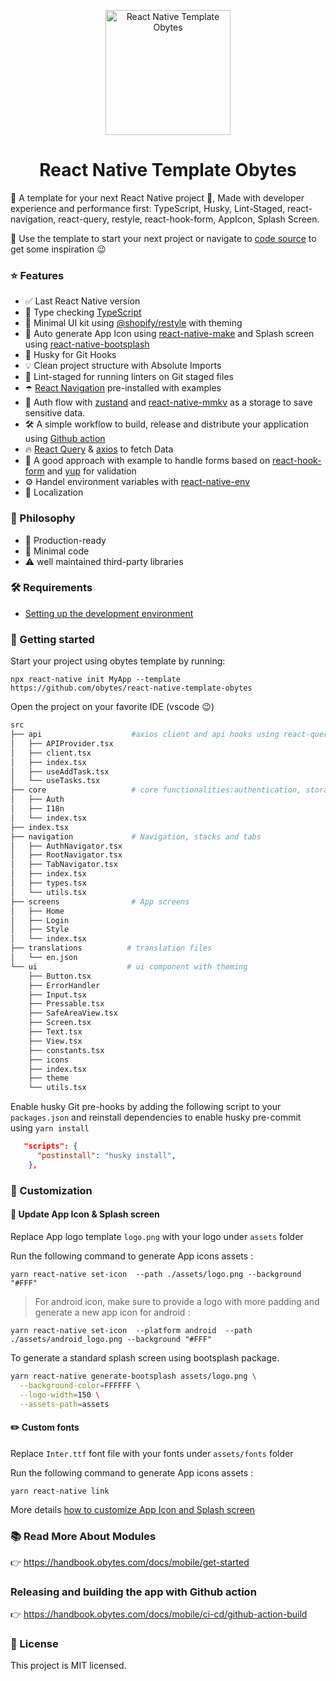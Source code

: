 <p align="center">
    <img alt="React Native Template Obytes" src="https://user-images.githubusercontent.com/11137944/93101697-808bc580-f6a2-11ea-8ce3-482be6ca456a.png" width="200" />

</p>
<h1 align="center">
  React Native Template Obytes
</h1>

📱 A template for your next React Native project 🚀, Made with developer experience and performance first: TypeScript, Husky, Lint-Staged, react-navigation, react-query, restyle, react-hook-form, AppIcon, Splash Screen.

🚀 Use the template to start your next project or navigate to [code source](https://github.com/obytes/react-native-template-obytes/tree/master/template) to get some inspiration 😉

### ⭐ Features

- ✅ Last React Native version
- 🎉 Type checking [TypeScript](https://www.typescriptlang.org/)
- 💅 Minimal UI kit using [@shopify/restyle](https://github.com/Shopify/restyle) with theming
- 🤖 Auto generate App Icon using [react-native-make](https://github.com/bamlab/react-native-make) and Splash screen using [react-native-bootsplash](https://github.com/zoontek/react-native-bootsplash/)
- 🦊 Husky for Git Hooks
- 💡 Clean project structure with Absolute Imports
- 🚫 Lint-staged for running linters on Git staged files
- ☂️ [React Navigation](https://reactnavigation.org/) pre-installed with examples
- 💫 Auth flow with [zustand](https://github.com/pmndrs/zustand) and [react-native-mmkv](https://github.com/mrousavy/react-native-mmkv) as a storage to save sensitive data.
- 🛠 A simple workflow to build, release and distribute your application using [Github action](https://github.com/features/actions)
- 🔥 [React Query](https://react-query.tanstack.com/) & [axios](https://github.com/axios/axios) to fetch Data
- 🧵 A good approach with example to handle forms based on [react-hook-form](https://react-hook-form.com/) and [yup](https://github.com/jquense/yup) for validation
- ⚙️ Handel environment variables with [react-native-env](https://github.com/goatandsheep/react-native-dotenv)
- 🎯 Localization

### 🎤 Philosophy

- 🚀 Production-ready
- 🧩 Minimal code
- ⚠️ well maintained third-party libraries

### 🛠 Requirements

- [Setting up the development environment](https://reactnative.dev/docs/environment-setup)

### 🤖 Getting started

Start your project using obytes template by running:

```
npx react-native init MyApp --template https://github.com/obytes/react-native-template-obytes
```

Open the project on your favorite IDE (vscode 😉)

```sh
src
├── api                    #axios client and api hooks using react-query
│   ├── APIProvider.tsx
│   ├── client.tsx
│   ├── index.tsx
│   ├── useAddTask.tsx
│   └── useTasks.tsx
├── core                   # core functionalities:authentication, storage, localization
│   ├── Auth
│   ├── I18n
│   └── index.tsx
├── index.tsx
├── navigation             # Navigation, stacks and tabs
│   ├── AuthNavigator.tsx
│   ├── RootNavigator.tsx
│   ├── TabNavigator.tsx
│   ├── index.tsx
│   ├── types.tsx
│   └── utils.tsx
├── screens                # App screens
│   ├── Home
│   ├── Login
│   ├── Style
│   └── index.tsx
├── translations          # translation files
│   └── en.json
└── ui                    # ui component with theming
    ├── Button.tsx
    ├── ErrorHandler
    ├── Input.tsx
    ├── Pressable.tsx
    ├── SafeAreaView.tsx
    ├── Screen.tsx
    ├── Text.tsx
    ├── View.tsx
    ├── constants.tsx
    ├── icons
    ├── index.tsx
    ├── theme
    └── utils.tsx
```

Enable husky Git pre-hooks by adding the following script to your `packages.json` and reinstall dependencies to enable husky pre-commit using `yarn install`

```json
   "scripts": {
      "postinstall": "husky install",
    },
```

### 🧩 Customization

#### 📲 Update App Icon & Splash screen

Replace App logo template `logo.png` with your logo under `assets` folder

Run the following command to generate App icons assets :

```
yarn react-native set-icon  --path ./assets/logo.png --background "#FFF"

```

> For android icon, make sure to provide a logo with more padding and generate a new app icon for android :

```
yarn react-native set-icon  --platform android  --path ./assets/android_logo.png --background "#FFF"

```

To generate a standard splash screen using bootsplash package.

```sh
yarn react-native generate-bootsplash assets/logo.png \
  --background-color=FFFFFF \
  --logo-width=150 \
  --assets-path=assets
```

#### ✏️ Custom fonts

Replace `Inter.ttf` font file with your fonts under `assets/fonts` folder

Run the following command to generate App icons assets :

```
yarn react-native link
```

More details [how to customize App Icon and Splash screen](https://handbook.obytes.com/docs/mobile/generate-app-icon)

### 📚 Read More About Modules

👉 https://handbook.obytes.com/docs/mobile/get-started

### Releasing and building the app with Github action

👉 https://handbook.obytes.com/docs/mobile/ci-cd/github-action-build

### 🔖 License

This project is MIT licensed.

